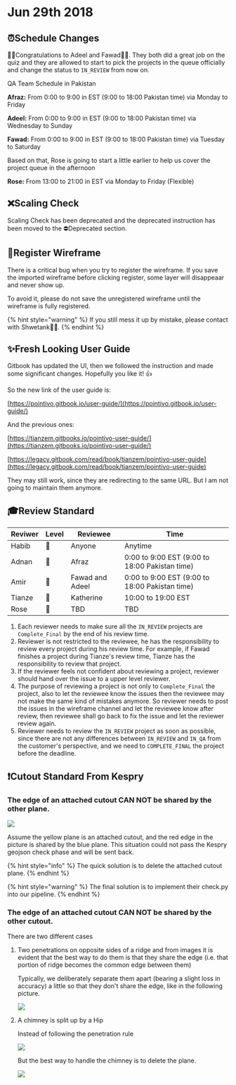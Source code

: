 # Jun 29th 2018

## ⏰Schedule Changes

🎉🎉Congratulations to Adeel and Fawad🎈🎈. They both did a great job on the quiz and they are allowed to start to pick the projects in the queue officially and change the status to `IN_REVIEW` from now on.

QA Team Schedule in Pakistan

**Afraz:** From 0:00 to 9:00 in EST \(9:00 to 18:00 Pakistan time\) via Monday to Friday

**Adeel:** From 0:00 to 9:00 in EST \(9:00 to 18:00 Pakistan time\) via Wednesday to Sunday

**Fawad:** From 0:00 to 9:00 in EST \(9:00 to 18:00 Pakistan time\) via Tuesday to Saturday

Based on that, Rose is going to start a little earlier to help us cover the project queue in the afternoon

**Rose:** From 13:00 to 21:00 in EST via Monday to Friday \(Flexible\)

## ❌Scaling Check

Scaling Check has been deprecated and the deprecated instruction has been moved to the ⛔Deprecated section.

## 🐛Register Wireframe

There is a critical bug when you try to register the wireframe. If you save the imported wireframe before clicking register, some layer will disappeaar and never show up.

To avoid it, please do not save the unregistered wireframe until the wireframe is fully registered.

{% hint style="warning" %}
If you still mess it up by mistake, please contact with Shwetank👨‍💻.
{% endhint %}

## ✨Fresh Looking User Guide

Gitbook has updated the UI, then we followed the instruction and made some significant changes. Hopefully you like it! 👍

So the new link of the user guide is:

[https://pointivo.gitbook.io/user-guide/](https://pointivo.gitbook.io/user-guide/)

And the previous ones:

[https://tianzem.gitbooks.io/pointivo-user-guide/](https://tianzem.gitbooks.io/pointivo-user-guide/)

[https://legacy.gitbook.com/read/book/tianzem/pointivo-user-guide](https://legacy.gitbook.com/read/book/tianzem/pointivo-user-guide)

They may still work, since they are redirecting to the same URL. But I am not going to maintain them anymore.

## ‍🎓Review Standard

| **Reviwer** | **Level** | **Reviewee** | **Time** |
| --- | --- | --- | --- |
| Habib | 🥇 | Anyone | Anytime |
| Adnan | 🥈 | Afraz | 0:00 to 9:00 EST \(9:00 to 18:00 Pakistan time\) |
| Amir | 🥈 | Fawad and Adeel | 0:00 to 9:00 EST \(9:00 to 18:00 Pakistan time\) |
| Tianze | 🥈 | Katherine | 10:00 to 19:00 EST |
| Rose | 🥉 | TBD | TBD |

1. Each reviewer needs to make sure all the `IN_REVIEW` projects are `Complete_Final` by the end of his review time.
2. Reviewer is not restricted to the reviewee, he has the responsibility to review every project during his review time. For example, if Fawad finishes a project during Tianze's review time, Tianze has the responsibility to review that project.
3. If the reviewer feels not confident about reviewing a project, reviewer should hand over the issue to a upper level reviewer.
4. The purpose of reviewing a project is not only to `Complete_Final` the project, also to let the reviewee know the issues then the reviewee may not make the same kind of mistakes anymore. So reviewer needs to post the issues in the wireframe channel and let the reviewee know after review, then reviewee shall go back to fix the issue and let the reviewer review again.
5. Reviewer needs to review the `IN_REVIEW` project as soon as possible, since there are not any differences between `IN_REVIEW` and `IN_QA` from the customer's perspective, and we need to `COMPLETE_FINAL` the project before the deadline.

## ❗Cutout Standard From Kespry

### The edge of an attached cutout **CAN NOT** be shared by the other plane.

![](../.gitbook/assets/shared-edge.jpg)

Assume the yellow plane is an attached cutout, and the red edge in the picture is shared by the blue plane. This situation could not pass the Kespry geojson check phase and will be sent back.

{% hint style="info" %}
The quick solution is to delete the attached cutout plane.
{% endhint %}

{% hint style="warning" %}
The final solution is to implement their check.py into our pipeline.
{% endhint %}

### The edge of an attached cutout **CAN NOT** be shared by the other cutout.

There are two different cases

1. Two penetrations on opposite sides of a ridge and from images it is evident that the best way to do them is that they share the edge \(i.e. that portion of ridge becomes the common edge between them\)

   Typically, we deliberately separate them apart \(bearing a slight loss in accuracy\) a little so that they don't share the edge, like in the following picture.

   ![](../.gitbook/assets/2018-07-02_10-35-03.jpg)

2. A chimney is split up by a Hip

   Instead of following the penetration rule

   ![](../.gitbook/assets/2018-07-02_10-22-49.jpg)

   But the best way to handle the chimney is to delete the plane.

   ![](../.gitbook/assets/2018-07-02_10-25-12.jpg)

